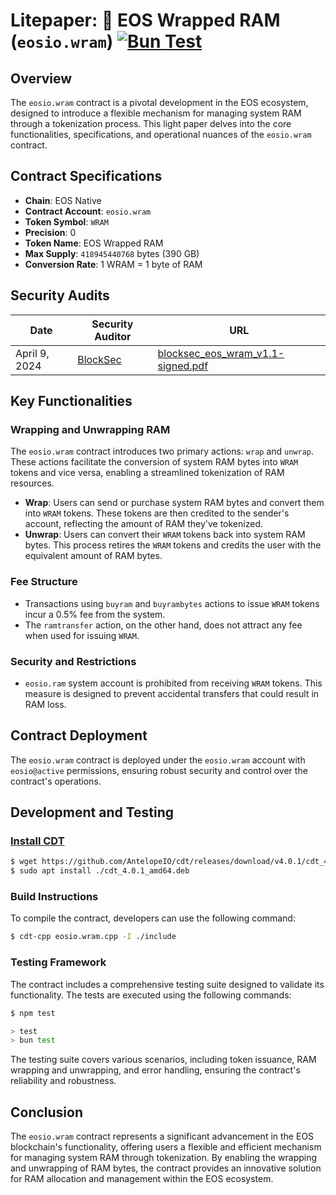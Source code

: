 # Litepaper: 💾 EOS Wrapped RAM (`eosio.wram`) [![Bun Test](https://github.com/eosnetworkfoundation/eosio.wram/actions/workflows/test.yml/badge.svg)](https://github.com/eosnetworkfoundation/eosio.wram/actions/workflows/test.yml)

## Overview

The `eosio.wram` contract is a pivotal development in the EOS ecosystem, designed to introduce a flexible mechanism for managing system RAM through a tokenization process. This light paper delves into the core functionalities, specifications, and operational nuances of the `eosio.wram` contract.

## Contract Specifications

- **Chain**: EOS Native
- **Contract Account**: `eosio.wram`
- **Token Symbol**: `WRAM`
- **Precision**: 0
- **Token Name**: EOS Wrapped RAM
- **Max Supply**: `418945440768` bytes (390 GB)
- **Conversion Rate**: 1 WRAM = 1 byte of RAM

## Security Audits

| Date | Security Auditor | URL |
| -----| --------------|------|
| April 9, 2024 | [BlockSec](https://blocksec.com/) | [blocksec_eos_wram_v1.1-signed.pdf](https://github.com/blocksecteam/audit-reports/blob/main/c%2B%2B/blocksec_eos_wram_v1.1-signed.pdf)

## Key Functionalities

### Wrapping and Unwrapping RAM

The `eosio.wram` contract introduces two primary actions: `wrap` and `unwrap`. These actions facilitate the conversion of system RAM bytes into `WRAM` tokens and vice versa, enabling a streamlined tokenization of RAM resources.

- **Wrap**: Users can send or purchase system RAM bytes and convert them into `WRAM` tokens. These tokens are then credited to the sender's account, reflecting the amount of RAM they've tokenized.
- **Unwrap**: Users can convert their `WRAM` tokens back into system RAM bytes. This process retires the `WRAM` tokens and credits the user with the equivalent amount of RAM bytes.

### Fee Structure

- Transactions using `buyram` and `buyrambytes` actions to issue `WRAM` tokens incur a 0.5% fee from the system.
- The `ramtransfer` action, on the other hand, does not attract any fee when used for issuing `WRAM`.

### Security and Restrictions

- `eosio.ram` system account is prohibited from receiving `WRAM` tokens. This measure is designed to prevent accidental transfers that could result in RAM loss.

## Contract Deployment

The `eosio.wram` contract is deployed under the `eosio.wram` account with `eosio@active` permissions, ensuring robust security and control over the contract's operations.

## Development and Testing

### [Install CDT](https://github.com/AntelopeIO/cdt)

```bash
$ wget https://github.com/AntelopeIO/cdt/releases/download/v4.0.1/cdt_4.0.1_amd64.deb
$ sudo apt install ./cdt_4.0.1_amd64.deb
```

### Build Instructions

To compile the contract, developers can use the following command:

```sh
$ cdt-cpp eosio.wram.cpp -I ./include
```

### Testing Framework

The contract includes a comprehensive testing suite designed to validate its functionality. The tests are executed using the following commands:

```sh
$ npm test

> test
> bun test
```

The testing suite covers various scenarios, including token issuance, RAM wrapping and unwrapping, and error handling, ensuring the contract's reliability and robustness.

## Conclusion

The `eosio.wram` contract represents a significant advancement in the EOS blockchain's functionality, offering users a flexible and efficient mechanism for managing system RAM through tokenization. By enabling the wrapping and unwrapping of RAM bytes, the contract provides an innovative solution for RAM allocation and management within the EOS ecosystem.
